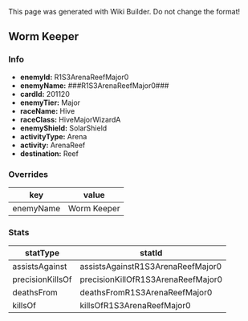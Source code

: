 <span class="wiki-builder">This page was generated with Wiki Builder. Do not change the format!</span>

## Worm Keeper
### Info
* **enemyId:** R1S3ArenaReefMajor0
* **enemyName:** ###R1S3ArenaReefMajor0###
* **cardId:** 201120
* **enemyTier:** Major
* **raceName:** Hive
* **raceClass:** HiveMajorWizardA
* **enemyShield:** SolarShield
* **activityType:** Arena
* **activity:** ArenaReef
* **destination:** Reef

### Overrides
key | value
--- | -----
enemyName | Worm Keeper

### Stats
statType | statId
-------- | ------
assistsAgainst | assistsAgainstR1S3ArenaReefMajor0
precisionKillsOf | precisionKillOfR1S3ArenaReefMajor0
deathsFrom | deathsFromR1S3ArenaReefMajor0
killsOf | killsOfR1S3ArenaReefMajor0

